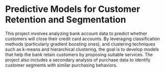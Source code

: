 # Predictive Models for Customer Retention and Segmentation
This project involves analyzing bank account data to predict whether customers will close their credit card accounts. By leveraging classification methods (particularly gradient boosting ones), and clustering techniques such as k-means and hierarchical clustering, the goal is to develop models that help the bank retain customers by proposing suitable services. The project also includes a secondary analysis of purchase data to identify customer segments with similar purchasing behaviors.

